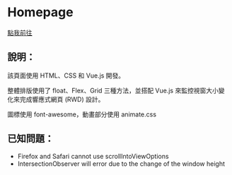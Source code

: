 # Homepage
[點我前往](https://hsuan0616.github.io/homepage/)
## 說明：
該頁面使用 HTML、CSS 和 Vue.js 開發。

整體排版使用了 float、Flex、Grid 三種方法，並搭配 Vue.js 來監控視窗大小變化來完成響應式網頁 (RWD) 設計。

圖標使用 font-awesome，動畫部分使用 animate.css

## 已知問題：
* Firefox and Safari cannot use scrollIntoViewOptions
* IntersectionObserver will error due to the change of the window height